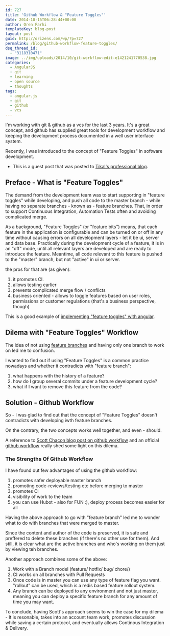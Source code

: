 ```yaml
---
id: 727
title: 'Github Workflow & "Feature Toggles"'
date: 2014-10-15T06:28:44+00:00
author: Oren Farhi 
templateKey: blog-post
layout: post
guid: http://orizens.com/wp/?p=727
permalink: /blog/github-workflow-feature-toggles/
dsq_thread_id:
  - "3118310471"
image: ../img/uploads/2014/10/git-workflow-edit-e1421241770538.jpg
categories:
  - AngularJS
  - git
  - learning
  - open source
  - thoughts
tags:
  - angular.js
  - git
  - github
  - vcs
---
```

I'm working with git & github as a vcs for the last 3 years. It's a great concept, and github has supplied great tools for development workflow and keeping the development process documented in a well user interface system.

Recently, I was introduced to the concept of "Feature Toggles" in software development.<!--more-->

* This is a guest post that was posted to <a title="Tikal's Blog" href="http://tikalk.com/node/12448" target="_blank">Tikal's professional blog</a>.

## Preface - What is "Feature Toggles"

The demand from the development team was to start supporting in "feature toggles" while developing, and push all code to the master branch - while having no separate branches - known as - feature branches. That, in order to support Continuous Integration, Automation Tests often and avoiding complicated merge.

As a background, "Feature Toggles" (or "feature bits") means, that each feature in the application is configurable and can be turned on or off in any time without causing errors on all development layers - let it be ui, server and data base. Practically during the development cycle of a feature, it is in an "off" mode, until all relevant layers are developed and are ready to introduce the feature. Meantime, all code relevant to this feature is pushed to the "master" branch, but not "active" in ui or server.
  
the pros for that are (as given):

  1. it promotes CI.
  2. allows testing earlier
  3. prevents complicated merge flow / conflicts
  4. business oriented - allows to toggle features based on user roles, permissions or customer regulations (that's a business perspective, though)

This is a good example of <a href="https://github.com/mjt01/angular-feature-flags" target="_blank">implementing "feature toggles" with angular</a>.

## Dilema with "Feature Toggles" Workflow

The idea of not using <a href="http://nvie.com/posts/a-successful-git-branching-model/" target="_blank">feature branches</a> and having only one branch to work on led me to confusion.
  
I wanted to find out if using "Feature Toggles" is a common practice nowadays and whether it contradicts with "feature branch":

  1. what happens with the history of a feature?
  2. how do I group several commits under a feature development cycle?
  3. what if I want to remove this feature from the code?

## Solution - Github Workflow

So - I was glad to find out that the concept of "Feature Toggles" doesn't contradicts with developing iwth feature branches.
  
On the contrary, the two concepts works well together, and even - should.

A reference to <a href="http://scottchacon.com/2011/08/31/github-flow.html" target="_blank">Scott Chacon blog post on github workflow</a> and an official <a href="https://guides.github.com/introduction/flow/index.html" target="_blank">github workflow</a> really shed some light on this dilema.

### The Strengths Of Github Workflow

I have found out few advantages of using the github workflow:

  1. promotes safer deployable master branch
  2. promoting code-reviews/testing etc before merging to master
  3. promotes CI
  4. visibility of work to the team
  5. you can use Hubot - also for FUN :), deploy process becomes easier for all

Having the above approach to go with "feature branch" led me to wonder what to do with branches that were merged to master.
  
Since the content and author of the code is preserved, it is safe and preffered to delete these branches (if there's no other use for them). And still, it is clear what are the active branches and who's working on them just by viewing teh branches.

Another approach combines some of the above:

  1. Work with a Branch model (feature/ hotfix/ bug/ chore/)
  2. CI works on all branches with Pull Requests
  3. Once code is in master you can use any type of feature flag you want. "rollout" can be used, which is a redis based feature rollout system.
  4. Any branch can be deployed to any environment and not just master, meaning you can deploy a specific feature branch for any amount of time you may want.

To conclude, having Scott's approach seems to win the case for my dilema - It is resonable, takes into an account team work, promotes discussion while saving a certain protocol, and eventually allows Continous Integration & Delivery.